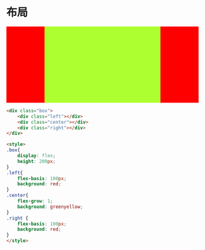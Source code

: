 # 布局
<div class="box">
<div class="left"></div>
<div class="center"></div>
<div class="right"></div>
</div>

<style>
.box{
	display: flex;
	height: 200px;
}
.left{
	flex-basis: 100px;
	background: red;
}
.center{
	flex-grow: 1;
	background: greenyellow;
}
.right {
	flex-basis: 100px;
	background: red;
}
</style>

```html
<div class="box">
	<div class="left"></div>
	<div class="center"></div>
	<div class="right"></div>
</div>

<style>
.box{
	display: flex;
	height: 200px;
}
.left{
	flex-basis: 100px;
	background: red;
}
.center{
	flex-grow: 1;
	background: greenyellow;
}
.right {
	flex-basis: 100px;
	background: red;
}
</style>
```